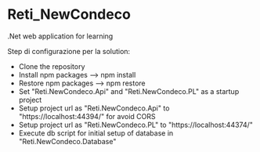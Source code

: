 # Reti_NewCondeco
.Net web application for learning

Step di configurazione per la solution:
  
  - Clone the repository
  - Install npm packages --> npm install
  - Restore npm packages --> npm restore
  - Set "Reti.NewCondeco.Api" and "Reti.NewCondeco.PL" as a startup project
  - Setup project url as "Reti.NewCondeco.Api" to "https://localhost:44394/" for avoid CORS
  - Setup project url as "Reti.NewCondeco.PL"  to "https://localhost:44374/"
  - Execute db script for initial setup of database in "Reti.NewCondeco.Database"
